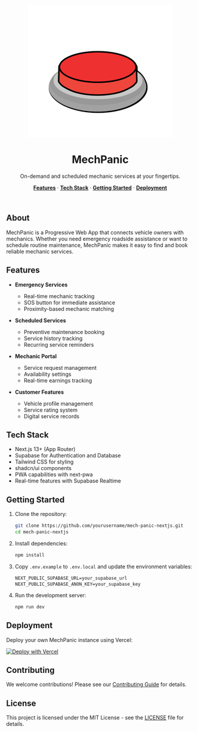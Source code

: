 <p align="center">
  <img alt="MechPanic Logo" src="public/logo.png">
  <h1 align="center">MechPanic</h1>
</p>

<p align="center">
 On-demand and scheduled mechanic services at your fingertips.
</p>

<p align="center">
  <a href="#features"><strong>Features</strong></a> ·
  <a href="#tech-stack"><strong>Tech Stack</strong></a> ·
  <a href="#getting-started"><strong>Getting Started</strong></a> ·
  <a href="#deployment"><strong>Deployment</strong></a>
</p>
<br/>

## About

MechPanic is a Progressive Web App that connects vehicle owners with mechanics. Whether you need emergency roadside assistance or want to schedule routine maintenance, MechPanic makes it easy to find and book reliable mechanic services. 

## Features
 
- **Emergency Services**

  - Real-time mechanic tracking
  - SOS button for immediate assistance
  - Proximity-based mechanic matching

- **Scheduled Services**

  - Preventive maintenance booking
  - Service history tracking
  - Recurring service reminders

- **Mechanic Portal**

  - Service request management
  - Availability settings
  - Real-time earnings tracking

- **Customer Features**
  - Vehicle profile management
  - Service rating system
  - Digital service records

## Tech Stack

- Next.js 13+ (App Router)
- Supabase for Authentication and Database
- Tailwind CSS for styling
- shadcn/ui components
- PWA capabilities with next-pwa
- Real-time features with Supabase Realtime

## Getting Started

1. Clone the repository:

   ```bash
   git clone https://github.com/yourusername/mech-panic-nextjs.git
   cd mech-panic-nextjs
   ```

2. Install dependencies:

   ```bash
   npm install
   ```

3. Copy `.env.example` to `.env.local` and update the environment variables:

   ```
   NEXT_PUBLIC_SUPABASE_URL=your_supabase_url
   NEXT_PUBLIC_SUPABASE_ANON_KEY=your_supabase_key
   ```

4. Run the development server:
   ```bash
   npm run dev
   ```

## Deployment

Deploy your own MechPanic instance using Vercel:

[![Deploy with Vercel](https://vercel.com/button)](https://vercel.com/new/clone?repository-url=https%3A%2F%2Fgithub.com%2Fyourusername%2Fmech-panic-nextjs)

## Contributing

We welcome contributions! Please see our [Contributing Guide](CONTRIBUTING.md) for details.

## License

This project is licensed under the MIT License - see the [LICENSE](LICENSE) file for details.
